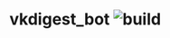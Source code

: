 # vkdigest_bot ![build](https://github.com/Gklenskiy/vkdigest_bot/workflows/build/badge.svg?branch=master)
